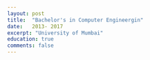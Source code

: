 ```yaml
---
layout: post
title:  "Bachelor's in Computer Engineergin"
date:   2013- 2017
excerpt: "University of Mumbai"
education: true
comments: false
---
```

